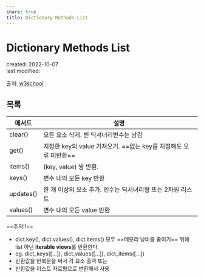 ```yaml
---
share: true
title: Dictionary Methods List
---
```


# Dictionary Methods List
created: 2022-10-07  
last modified: 

출처: [w3school](https://www.w3schools.com/python/python_ref_dictionary.asp)


## 목록

| 메서드    | 설명                                                             |
| --------- | ---------------------------------------------------------------- |
| clear()   | 모든 요소 삭제. 빈 딕셔너리변수는 남김                           |
| get()     | 지정한 key의 value 가져오기. ==없는 key를 지정해도 오류 미반환== | 
| items()   | (key, value) 쌍 반환.                                            |
| keys()    | 변수 내의 모든 key 반환                                          |
| updates() | 한 개 이상의 요소 추가. 인수는 딕서녀리형 또는 2차원 리스트      |
| values()  | 변수 내의 모든 value 반환                                        |


==주의!!==  
- dict.key(), dict.values(), dict.items() 모두 ==메모리 낭비를 줄이기== 위해 list 아닌 **iterable views**를 반환한다.
- eg. dict_keys([...]), dict_values([...]), dict_items([...])
- 반환값을 반복문을 써서 각 요소 출력 또는 
- 반환값을 리스트 자료형으로 변환해서 사용
